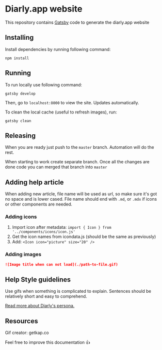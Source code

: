 
# Diarly.app  website

This repository contains [Gatsby](https://www.gatsbyjs.org/) code to generate the diarly.app website

## Installing

Install dependencies by running following command:

```cli
npm install
```

## Running

To run locally use following command:

```cli
gatsby develop
```

Then, go to `localhost:8000` to view the site. Updates automatically.

To clean the local cache (useful to refresh images), run:

```cli
gatsby clean
```

## Releasing

When you are ready just push to the `master` branch. Automation will do the rest.

When starting to work create separate branch.  Once all the changes are done code you can merged that branch into `master`

## Adding help article

When adding new article, file name will be used as url, so make sure it's got no space and is lower cased.  File name should end with `.md`, or `.mdx` if icons or other components are needed.

### Adding icons

1. Import icon after metadata: `import { Icon } from '../components/icons/icon.js'`
2. Get the icon names from icondata.js (should be the same as previously)
3. Add: `<Icon icon="picture" size="20" />`

### Adding images

```md
![Image title when can not load](./path-to-file.gif)
```

## Help Style guidelines

Use gifs when something is  complicated to explain.
Sentences should be relatively short and easy to comprehend.

[Read more about Diarly's persona.](https://www.notion.so/Brand-Identity-Diarly-as-a-person-26dd36ebb60c4c738d1cafaf336b6394)

## Resources

Gif creator: getkap.co

Feel free to improve this documentation 👍

